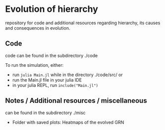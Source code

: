 # Evolution of hierarchy

repository for code and additional resources regarding hierarchy, its causes and consequences in evolution.

## Code

code can be found in the subdirectory ./code

To run the simulation, either:

* run `julia Main.jl` while in the directory ./code/src/ or
* run the Main.jl file in your julia IDE
* in your julia REPL, run `include("Main.jl")`

## Notes / Additional resources / miscellaneous

can be found in the subdirectory ./misc

* Folder with saved plots: Heatmaps of the evolved GRN

